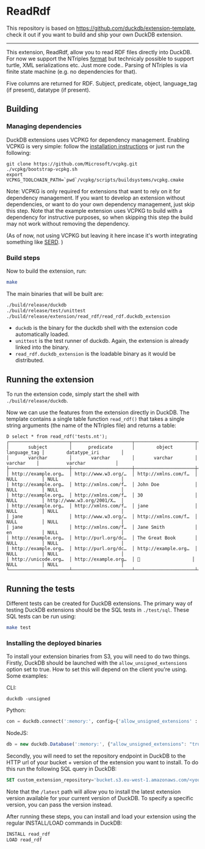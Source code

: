 # ReadRdf

This repository is based on https://github.com/duckdb/extension-template, check it out if you want to build and ship your own DuckDB extension.

---

This extension, ReadRdf, allow you to read RDF files directly into DuckDB. For now we support the NTriples [format](https://en.wikipedia.org/wiki/N-Triples) but technicaly possible to support turtle, XML serializations etc. Just more code.. Parsing of NTriples is via finite state machine (e.g. no dependencies for that).

Five columns are returned for RDF. Subject, predicate, object, language_tag (if present), datatype (if present).


## Building
### Managing dependencies
DuckDB extensions uses VCPKG for dependency management. Enabling VCPKG is very simple: follow the [installation instructions](https://vcpkg.io/en/getting-started) or just run the following:
```shell
git clone https://github.com/Microsoft/vcpkg.git
./vcpkg/bootstrap-vcpkg.sh
export VCPKG_TOOLCHAIN_PATH=`pwd`/vcpkg/scripts/buildsystems/vcpkg.cmake
```
Note: VCPKG is only required for extensions that want to rely on it for dependency management. If you want to develop an extension without dependencies, or want to do your own dependency management, just skip this step. Note that the example extension uses VCPKG to build with a dependency for instructive purposes, so when skipping this step the build may not work without removing the dependency.

(As of now, not using VCPKG but leaving it here incase it's worth integrating something like [SERD](https://github.com/drobilla/serd). )
### Build steps
Now to build the extension, run:
```sh
make
```
The main binaries that will be built are:
```sh
./build/release/duckdb
./build/release/test/unittest
./build/release/extension/read_rdf/read_rdf.duckdb_extension
```
- `duckdb` is the binary for the duckdb shell with the extension code automatically loaded.
- `unittest` is the test runner of duckdb. Again, the extension is already linked into the binary.
- `read_rdf.duckdb_extension` is the loadable binary as it would be distributed.

## Running the extension
To run the extension code, simply start the shell with `./build/release/duckdb`.

Now we can use the features from the extension directly in DuckDB. The template contains a single table function `read_rdf()` that takes a single string arguments (the name of the NTriples file) and returns a table:
```
D select * from read_rdf('tests.nt');
┌──────────────────────┬──────────────────────┬──────────────────────┬──────────────┬────────────────────────────┐
│       subject        │      predicate       │        object        │ language_tag │        datatype_iri        │
│       varchar        │       varchar        │       varchar        │   varchar    │          varchar           │
├──────────────────────┼──────────────────────┼──────────────────────┼──────────────┼────────────────────────────┤
│ http://example.org…  │ http://www.w3.org/…  │ http://xmlns.com/f…  │ NULL         │ NULL                       │
│ http://example.org…  │ http://xmlns.com/f…  │ John Doe             │ NULL         │ NULL                       │
│ http://example.org…  │ http://xmlns.com/f…  │ 30                   │ NULL         │ http://www.w3.org/2001/X…  │
│ http://example.org…  │ http://xmlns.com/f…  │ jane                 │ NULL         │ NULL                       │
│ jane                 │ http://www.w3.org/…  │ http://xmlns.com/f…  │ NULL         │ NULL                       │
│ jane                 │ http://xmlns.com/f…  │ Jane Smith           │ en           │ NULL                       │
│ http://example.org…  │ http://purl.org/dc…  │ The Great Book       │ NULL         │ NULL                       │
│ http://example.org…  │ http://purl.org/dc…  │ http://example.org…  │ NULL         │ NULL                       │
│ http://unicode.org…  │ http://example.org…  │ 🦆                   │ NULL         │ NULL                       │
└──────────────────────┴──────────────────────┴──────────────────────┴──────────────┴────────────────────────────┘
```

## Running the tests
Different tests can be created for DuckDB extensions. The primary way of testing DuckDB extensions should be the SQL tests in `./test/sql`. These SQL tests can be run using:
```sh
make test
```

### Installing the deployed binaries
To install your extension binaries from S3, you will need to do two things. Firstly, DuckDB should be launched with the
`allow_unsigned_extensions` option set to true. How to set this will depend on the client you're using. Some examples:

CLI:
```shell
duckdb -unsigned
```

Python:
```python
con = duckdb.connect(':memory:', config={'allow_unsigned_extensions' : 'true'})
```

NodeJS:
```js
db = new duckdb.Database(':memory:', {"allow_unsigned_extensions": "true"});
```

Secondly, you will need to set the repository endpoint in DuckDB to the HTTP url of your bucket + version of the extension
you want to install. To do this run the following SQL query in DuckDB:
```sql
SET custom_extension_repository='bucket.s3.eu-west-1.amazonaws.com/<your_extension_name>/latest';
```
Note that the `/latest` path will allow you to install the latest extension version available for your current version of
DuckDB. To specify a specific version, you can pass the version instead.

After running these steps, you can install and load your extension using the regular INSTALL/LOAD commands in DuckDB:
```sql
INSTALL read_rdf
LOAD read_rdf
```
